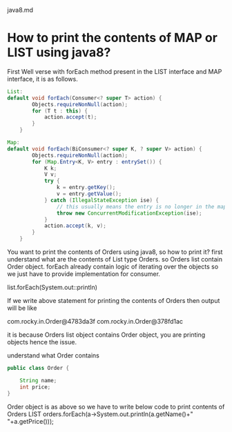 java8.md


# How to print the contents of MAP or LIST using java8?
First Well verse with forEach method present in the LIST interface and MAP interface, it is as follows.

```java
List:
default void forEach(Consumer<? super T> action) {
        Objects.requireNonNull(action);
        for (T t : this) {
            action.accept(t);
        }
    }

Map:
default void forEach(BiConsumer<? super K, ? super V> action) {
        Objects.requireNonNull(action);
        for (Map.Entry<K, V> entry : entrySet()) {
            K k;
            V v;
            try {
                k = entry.getKey();
                v = entry.getValue();
            } catch (IllegalStateException ise) {
                // this usually means the entry is no longer in the map.
                throw new ConcurrentModificationException(ise);
            }
            action.accept(k, v);
        }
    }

```

You want to print the contents of Orders using java8, so how to print it?
first understand what are the contents of List type Orders.
so Orders list contain Order object.
forEach already contain logic of iterating over the objects so we just have to provide implementation for consumer.


list.forEach(System.out::println)

If we write above statement for printing the contents of Orders then output will be like 

com.rocky.in.Order@4783da3f
com.rocky.in.Order@378fd1ac

it is because Orders list object contains Order object, you are printing objects hence the issue.

understand what Order contains 

```java
public class Order {

    String name;
    int price;
}
```

Order object is as above so we have to write below code to print contents of Orders LIST
orders.forEach(a->System.out.println(a.getName()+" "+a.getPrice()));

